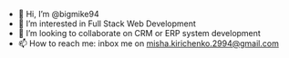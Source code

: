 - 👋 Hi, I’m @bigmike94
- 👀 I’m interested in Full Stack Web Development
- 💞️ I’m looking to collaborate on CRM or ERP system development
- 📫 How to reach me: inbox me on misha.kirichenko.2994@gmail.com

<!---
bigmike94/bigmike94 is a ✨ special ✨ repository because its `README.md` (this file) appears on your GitHub profile.
You can click the Preview link to take a look at your changes.
--->
